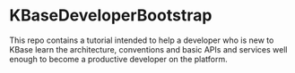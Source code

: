 # KBaseDeveloperBootstrap
This repo contains a tutorial intended to help a developer who is new to KBase learn the architecture, conventions and basic APIs and services well enough to become a productive developer on the platform.
